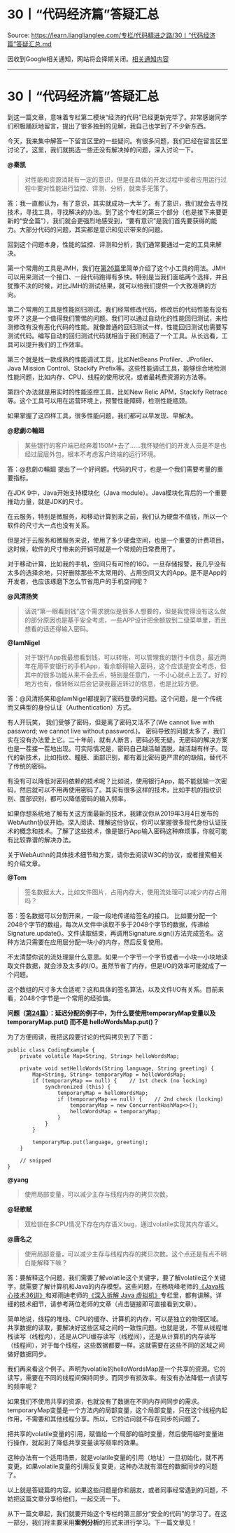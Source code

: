# 30丨“代码经济篇”答疑汇总 

Source: https://learn.lianglianglee.com/专栏/代码精进之路/30丨“代码经济篇”答疑汇总.md

因收到Google相关通知，网站将会择期关闭。[相关通知内容](https://lumendatabase.org/notices/44265620)

---

# 30丨“代码经济篇”答疑汇总

到这一篇文章，意味着专栏第二模块“经济的代码”已经更新完毕了。非常感谢同学们积极踊跃地留言，提出了很多独到的见解，我自己也学到了不少新东西。

今天，我来集中解答一下留言区里的一些疑问。有很多问题，我们已经在留言区里讨论了。这里，我们就挑选一些还没有解决掉的问题，深入讨论一下。

**@秦凯**

> 对性能和资源消耗有一定的意识，但是在具体的开发过程中或者应用运行过程中要对性能进行监控、评测、分析，就束手无策了。

答：我一直都认为，有了意识，其实就成功一大半了。有了意识，我们就会去寻找技术，寻找工具，寻找解决的办法。到了这个专栏的第三个部分（也是接下来要更新的“安全篇”），我们就会更强烈地感受到，“要有意识”是我们首先要获得的能力。大部分代码的问题，其实都是意识和见识带来的问题。

回到这个问题本身，性能的监控、评测和分析，我们通常要通过一定的工具来解决。

第一个常用的工具是JMH，我们在[第26篇](https://time.geekbang.org/column/article/84096)里简单介绍了这个小工具的用法。JMH可以用来测试一个接口、一段代码跑得有多快。特别是当我们面临两个选择，并且犹豫不决的时候，对比JMH的测试结果，就可以给我们提供一个大致准确的方向。

第二个常用的工具是性能回归测试。我们经常修改代码，修改后的代码性能有没有变坏？这是一个值得我们警惕的问题。我们可以通过自动化的性能回归测试，来检测修改有没有恶化代码的性能。就像普通的回归测试一样，性能回归测试也需要写测试代码。编写自动的回归测试代码就相当于我们制造了一个工具。从长远看，工具可以提升我们的工作效率。

第三个就是找一款成熟的性能调试工具，比如NetBeans Profiler、JProfiler、Java Mission Control、Stackify Prefix等。这些性能调试工具，能够综合地检测性能问题，比如内存、CPU、线程的使用状况，或者最耗费资源的方法等。

第四个办法就是用实时的性能监控工具，比如New Relic APM，Stackify Retrace等。这个工具可以用在运营环境上，预警性能障碍，检测性能瓶颈。

如果掌握了这四样工具，很多性能问题，我们都可以早发现、早解决。

**@悲劇の輪廻**

> 某些银行的客户端已经奔着150M+去了……我怀疑他们的开发人员是不是也经过层层外包，根本不考虑客户终端的运行环境。

答：@悲劇の輪廻 提出了一个好问题。代码的尺寸，也是一个我们需要考量的重要指标。

在JDK 9中，Java开始支持模块化（Java module）。Java模块化背后的一个重要推动力量，就是JDK的尺寸。

在云服务，特别是微服务，和移动计算到来之前，我们认为硬盘不值钱，所以一个软件的尺寸大一点也没有关系。

但是对于云服务和微服务来说，使用了多少硬盘空间，也是一个重要的计费项目。这时候，软件的尺寸带来的开销可就是一个常规的日常费用了。

对于移动计算，比如我的手机，空间只有可怜的16G。一旦存储报警，我几乎没有太多的选择余地，只好删除那些不太常用的、占用空间又大的App。是不是App的开发者，也应该琢磨下怎么节省用户的手机空间呢？

**@风清扬笑**

> 话说“第一眼看到钱”这个需求貌似是很多人想要的，但是我觉得没有这么做的部分原因也是基于安全考虑，一些APP设计把余额放到二级菜单里，而且想看的话还得输入密码。

**@IamNigel**

> 对于银行App我最想看到钱，可以转账，可以管理我的银行卡信息，最近两年在用平安银行的手机App，看余额得输入密码，这个应该是安全考虑，但其中的很多功能从来不会去点，特别是任意门，一不小心就点上去了。好的地方也有，像转帐以后会记录我最近转过的信息，也是比较方便。

答：@风清扬笑和@IamNigel都提到了密码登录的问题。这个问题，是一个传统而又典型的身份认证（Authentication）方式。

有人开玩笑， 我们受够了密码，但是离了密码又活不了(We cannot live with password; we cannot live without password.)。 密码导致的问题太多了，我们实在没有办法爱上它。二十年前，就有人断言，密码必死无疑。无密码的解决方案也是一茬接一茬地出现。可实际情况是，密码自己越活越洒脱，越活越有样子。现代的新技术，比如指纹、瞳膜、面部识别，都有着比密码更严肃的的缺陷，替代不了传统的密码。

有没有可以降低对密码依赖的技术呢？比如说，使用银行App，能不能就输一次密码，然后就可以不用再使用密码了。其实有很多这样的技术，比如手机的指纹识别、面部识别，都可以降低密码的输入频率。

如果你想系统地了解有关这方面最新的技术，我建议你从2019年3月4日发布的WebAuthn协议开始。深入阅读、理解这份协议，你可以掌握很多现代身份认证技术的概念和技术。了解了这些技术，像是银行App输入密码这种麻烦事，你就可能有比较靠谱的解决办法。

关于WebAuthn的具体技术细节和方案，请你去阅读W3C的协议，或者搜索相关的介绍文章。

**@Tom**

> 签名数据太大，比如文件图片，占用内存大，使用流处理可以减少内存占用吗？

答：签名数据可以分割开来，一段一段地传递给签名的接口。 比如要分配一个2048个字节的数组，每次从文件中读取不多于2048个字节的数据，传递给Signature.update()。文件读取结束，再调用Signature.sign()方法完成签名。这种方法只需要在应用层分配一块小的内存，然后反复使用。

不太清楚你说的流处理是什么意思。如果一个字节一个字节或者一小块一小块地读取文件数据，就会涉及太多的I/O。虽然节省了内存，但是I/O的效率可能就成了一个问题。

这个数组的尺寸多大合适呢？这和具体的签名算法，以及文件I/O有关系。目前来看，2048个字节是一个常用的经验值。

**问题（[第24篇](https://time.geekbang.org/column/article/83504)）：延迟分配的例子中，为什么要使用temporaryMap变量以及temporaryMap.put() 而不是 helloWordsMap.put()？**

为了方便阅读，我把这段要讨论的代码拷贝到了下面：

```
public class CodingExample {
    private volatile Map<String, String> helloWordsMap;

    private void setHelloWords(String language, String greeting) {
        Map<String, String> temporaryMap = helloWordsMap;
        if (temporaryMap == null) {    // 1st check (no locking)
            synchronized (this) {
                temporaryMap = helloWordsMap;
                if (temporaryMap == null) {    // 2nd check (locking)
                    temporaryMap = new ConcurrentHashMap<>();
                    helloWordsMap = temporaryMap;
                }
            }
        }

        temporaryMap.put(language, greeting);
    }

    // snipped
}

```

**@yang**

> 使用局部变量，可以减少主存与线程内存的拷贝次数。

**@轻歌赋**

> 双检锁在多CPU情况下存在内存语义bug，通过volatile实现其内存语义。

**@唐名之**

> 使用局部变量，可以减少主存与线程内存的拷贝次数。这个点还是有点不明白能解释下嘛？

答：要解释这个问题，我们需要了解volatile这个关键字，要了解volatile这个关键字，就需要了解计算机和Java的内存模型。这些问题，在杨晓峰老师的[《Java核心技术36讲》](https://time.geekbang.org/column/article/10772)和郑雨迪老师的[《深入拆解 Java 虚拟机》](https://time.geekbang.org/column/article/13484)专栏里，都有讲解。详细的技术细节，请参考两位老师的文章（点击链接即可直接看到文章）。

简单地说，线程的堆栈、CPU的缓存、计算机的内存，可以是独立的物理区域。共享数据的读取，要解决好这些区域之间的一致性问题。也就是说，不管从线程堆栈读写（线程内），还是从CPU缓存读写（线程间），还是从计算机的内存读写（线程间），对于每个线程，这些数据都要一样。这就需要在这些不同的区域之间做好数据同步。

我们再来看这个例子。声明为volatile的helloWordsMap是一个共享的资源。它的读写，需要在不同的线程间保持同步。而同步有损效率。有没有办法降低一点读写的频率呢？

如果我们不使用共享的资源，也就没有了数据在不同内存间同步的需求。temporaryMap变量是一个方法内的局部变量，这个局部变量，只在这个线程内起作用，不需要和其他线程分享。所以，它的访问就不存在同步的问题了。

把共享的volatile变量的引用，赋值给一个局部的临时变量，然后使用临时变量进行操作，就起到了降低共享变量读写频率的效果。

这种办法有一个适用场景，就是volatile变量的引用（地址）一旦初始化，就不再变更。如果volatile变量的引用反复变更，这种办法就有潜在的数据同步的问题了。

以上就是答疑篇的内容。如果这些问题是你和朋友，或者同事经常遇到的问题，不妨把这篇文章分享给他们，一起交流一下。

从下一篇文章起，我们就要开始这个专栏的第三部分“安全的代码”的学习了。在这一部分，我们将主要采用**案例分析**的形式来进行学习。下一篇文章见！